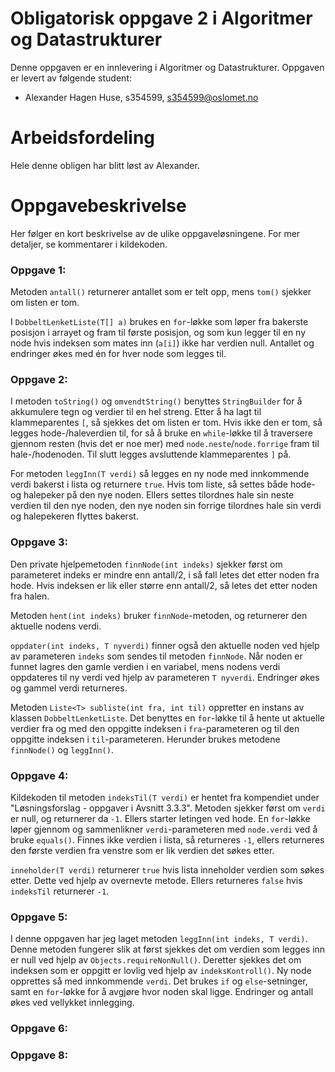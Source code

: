 # Obligatorisk oppgave 2 i Algoritmer og Datastrukturer

Denne oppgaven er en innlevering i Algoritmer og Datastrukturer. 
Oppgaven er levert av følgende student:
* Alexander Hagen Huse, s354599, s354599@oslomet.no

# Arbeidsfordeling

Hele denne obligen har blitt løst av Alexander.

# Oppgavebeskrivelse

Her følger en kort beskrivelse av de ulike oppgaveløsningene. For mer detaljer, se kommentarer i kildekoden.

### Oppgave 1:

Metoden `antall()` returnerer antallet som er telt opp, mens `tom()` sjekker om listen er tom.

I `DobbeltLenketListe(T[] a)` brukes en `for`-løkke som løper fra bakerste posisjon i arrayet og fram til første posisjon,
og som kun legger til en ny node hvis indeksen som mates inn (`a[i]`) ikke har verdien null. Antallet og endringer 
økes med én for hver node som legges til.

### Oppgave 2:

I metoden `toString()` og `omvendtString()` benyttes `StringBuilder` for å akkumulere tegn og verdier til en hel streng. Etter å
ha lagt til klammeparentes `[`, så sjekkes det om listen er tom. Hvis ikke den er tom, så legges hode-/haleverdien til,
for så å bruke en `while`-løkke til å traversere gjennom resten (hvis det er noe mer) med `node.neste`/`node.forrige` 
fram til hale-/hodenoden. Til slutt legges avsluttende klammeparentes `]` på.

For metoden `leggInn(T verdi)` så legges en ny node med innkommende verdi bakerst i lista og returnere `true`.
Hvis tom liste, så settes både hode- og halepeker på den nye noden. Ellers settes tilordnes hale sin neste verdien til 
den nye noden, den nye noden sin forrige tilordnes hale sin verdi og halepekeren flyttes bakerst.

### Oppgave 3:

Den private hjelpemetoden `finnNode(int indeks)` sjekker først om parameteret indeks er mindre enn antall/2,
i så fall letes det etter noden fra hode. Hvis indeksen er lik eller større enn antall/2, så letes det etter noden
fra halen.

Metoden `hent(int indeks)` bruker `finnNode`-metoden, og returnerer den aktuelle nodens verdi.

`oppdater(int indeks, T nyverdi)` finner også den aktuelle noden ved hjelp av parameteren `indeks` som sendes til
metoden `finnNode`. Når noden er funnet lagres den gamle verdien i en variabel, mens nodens verdi oppdateres til
ny verdi ved hjelp av parameteren `T nyverdi`. Endringer økes og gammel verdi returneres.

Metoden `Liste<T> subliste(int fra, int til)` oppretter en instans av klassen `DobbeltLenketListe`. Det benyttes
en `for`-løkke til å hente ut aktuelle verdier fra og med den oppgitte indeksen i `fra`-parameteren og til 
den oppgitte indeksen i `til`-parameteren. Herunder brukes metodene `finnNode()` og `leggInn()`.

### Oppgave 4:

Kildekoden til metoden `indeksTil(T verdi)` er hentet fra kompendiet under "Løsningsforslag - oppgaver i Avsnitt 3.3.3".
Metoden sjekker først om `verdi` er null, og returnerer da `-1`. Ellers starter letingen ved hode. En `for`-løkke
løper gjennom og sammenlikner `verdi`-parameteren med `node.verdi` ved å bruke `equals()`. Finnes ikke verdien
i lista, så returneres `-1`, ellers returneres den første verdien fra venstre som er lik verdien det søkes etter.

`inneholder(T verdi)` returnerer `true` hvis lista inneholder verdien som søkes etter. Dette ved hjelp av overnevte metode.
Ellers returneres `false` hvis `indeksTil` returnerer `-1`.

### Oppgave 5:

I denne oppgaven har jeg laget metoden `leggInn(int indeks, T verdi)`. Denne metoden fungerer slik at først
sjekkes det om verdien som legges inn er null ved hjelp av `Objects.requireNonNull()`. Deretter sjekkes det om
indeksen som er oppgitt er lovlig ved hjelp av `indeksKontroll()`. Ny node opprettes så med innkommende `verdi`.
Det brukes `if` og `else`-setninger, samt en `for`-løkke for å avgjøre hvor noden skal ligge.
Endringer og antall økes ved vellykket innlegging.

### Oppgave 6:



### Oppgave 8:
